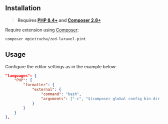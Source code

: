 ## Installation

> **Requires [PHP 8.4+](https://php.net/releases/) and [Composer 2.8+](https://getcomposer.org)**

Require extension using [Composer](https://getcomposer.org):

```bash
composer mpietrucha/zed-laravel-pint
```

## Usage

Configure the editor settings as in the example below:

```json
"languages": {
    "PHP": {
        "formatter": {
            "external": {
                "command": "bash",
                "arguments": ["-c", "$(composer global config bin-dir --absolute --quiet)/zed-pint", "{buffer_path"]
            }
        }
    }
},
```
